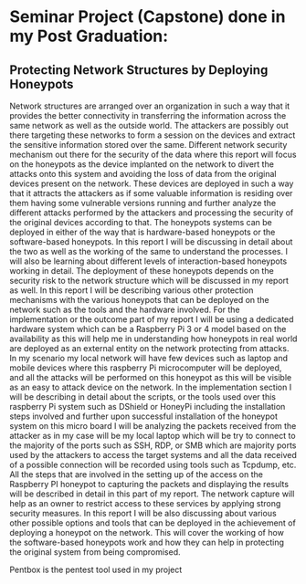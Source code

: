 # Seminar Project (Capstone) done in my Post Graduation:
      
## Protecting Network Structures by Deploying Honeypots

Network structures are arranged over an organization in such a way that it provides the better connectivity in transferring the information across the same network as well as the outside world. The attackers are possibly out there targeting these networks to form a session on the devices and extract the sensitive information stored over the same. Different network security mechanism out there for the security of the data where this report will focus on the honeypots as the device implanted on the network to divert the attacks onto this system and avoiding the loss of data from the original devices present on the network. These devices are deployed in such a way that it attracts the attackers as if some valuable information is residing over them having some vulnerable versions running and further analyze the different attacks performed by the attackers and processing the security of the original devices according to that.
The honeypots systems can be deployed in either of the way that is hardware-based honeypots or the software-based honeypots. In this report I will be discussing in detail about the two as well as the working of the same to understand the processes. I will also be learning about different levels of interaction-based honeypots working in detail. The deployment of these honeypots depends on the security risk to the network structure which will be discussed in my report as well. In this report I will be describing various other protection mechanisms with the various honeypots that can be deployed on the network such as the tools and the hardware involved.
For the implementation or the outcome part of my report I will be using a dedicated hardware system which can be a Raspberry Pi 3 or 4 model based on the availability as this will help me in understanding how honeypots in real world are deployed as an external entity on the network protecting from attacks. In my scenario my local network will have few devices such as laptop and mobile devices where this raspberry Pi microcomputer will be deployed, and all the attacks will be performed on this honeypot as this will be visible as an easy to attack device on the network. In the implementation section I will be describing in detail about the scripts, or the tools used over this raspberry Pi system such as DShield or HoneyPi including the installation steps involved and further upon successful installation of the honeypot system on this micro board I will be analyzing the packets received from the attacker as in my case will be my local laptop which will be try to connect to the majority of the ports such as SSH, RDP, or SMB which are majority ports used by the attackers to access the target systems and all the data received of a possible connection will be recorded using tools such as Tcpdump, etc. All the steps that are involved in the setting up of the access on the Raspberry PI honeypot to capturing the packets and displaying the results will be described in detail in this part of my report. The network capture will help as an owner to restrict access to these services by applying strong security measures. In this report I will be also discussing about various other possible options and tools that can be deployed in the achievement of deploying a honeypot on the network. This will cover the working of how the software-based honeypots work and how they can help in protecting the original system from being compromised.

Pentbox is the pentest tool used in my project

